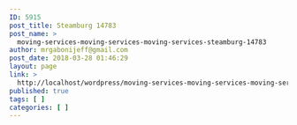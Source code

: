 ```yaml
---
ID: 5915
post_title: Steamburg 14783
post_name: >
  moving-services-moving-services-moving-services-steamburg-14783
author: mrgabonijeff@gmail.com
post_date: 2018-03-28 01:46:29
layout: page
link: >
  http://localhost/wordpress/moving-services-moving-services-moving-services-steamburg-14783/
published: true
tags: [ ]
categories: [ ]
---
```

